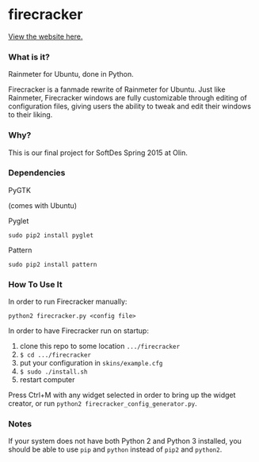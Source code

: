 # firecracker

[View the website here.](http://joeylmaalouf.github.io/firecracker/)


### What is it?

Rainmeter for Ubuntu, done in Python.

Firecracker is a fanmade rewrite of Rainmeter for Ubuntu. Just like Rainmeter, Firecracker windows are fully customizable through editing of configuration files, giving users the ability to tweak and edit their windows to their liking.


### Why?

This is our final project for SoftDes Spring 2015 at Olin.


### Dependencies
PyGTK

(comes with Ubuntu)

Pyglet

`sudo pip2 install pyglet`

Pattern

`sudo pip2 install pattern`


### How To Use It

In order to run Firecracker manually:

`python2 firecracker.py <config file>`

In order to have Firecracker run on startup:

1. clone this repo to some location `.../firecracker`
2. `$ cd .../firecracker`
3. put your configuration in `skins/example.cfg`
4. `$ sudo ./install.sh`
5. restart computer

Press Ctrl+M with any widget selected in order to bring up the widget creator, or run `python2 firecracker_config_generator.py`.


### Notes

If your system does not have both Python 2 and Python 3 installed, you should be able to use `pip` and `python` instead of `pip2` and `python2`.
